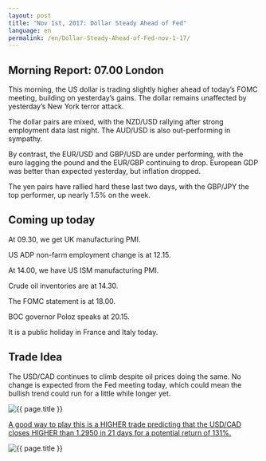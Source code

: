 ```yaml
---
layout: post
title: "Nov 1st, 2017: Dollar Steady Ahead of Fed"
language: en
permalink: /en/Dollar-Steady-Ahead-of-Fed-nov-1-17/
---
```

## Morning Report: 07.00 London

This morning, the US dollar is trading slightly higher ahead of today’s FOMC meeting, building on yesterday’s gains. The dollar remains unaffected by yesterday’s New York terror attack. 

The dollar pairs are mixed, with the NZD/USD rallying after strong employment data last night. The AUD/USD is also out-performing in sympathy. 

By contrast, the EUR/USD and GBP/USD are under performing, with the euro lagging the pound and the EUR/GBP continuing to drop. European GDP was better than expected yesterday, but inflation dropped. 

The yen pairs have rallied hard these last two days, with the GBP/JPY the top performer, up nearly 1.5% on the week. 

## Coming up today 

At 09.30, we get UK manufacturing PMI. 

US ADP non-farm employment change is at 12.15. 

At 14.00, we have US ISM manufacturing PMI. 

Crude oil inventories are at 14.30. 

The FOMC statement is at 18.00. 

BOC governor Poloz speaks at 20.15.

It is a public holiday in France and Italy today. 

## Trade Idea

The USD/CAD continues to climb despite oil prices doing the same. No change is expected from the Fed meeting today, which could mean the bullish trend could run for a little while longer yet. 

<img class="post-image" src="{{ site.url }}/images/nov/2017-11-01_07-09-00.jpg" alt="{{ page.title }}" title="{{ page.title }}">

<a href="%LINK%%?currency=GBP&market=major_pairs&duration_amount=21&duration_units=d&amount=10&amount_type=payout&expiry_type=duration&underlying=frxUSDCAD&formname=higherlower&barrier=1.2950" target="_blank">A good way to play this is a HIGHER trade predicting that the USD/CAD closes HIGHER than 1.2950 in 21 days for a potential return of 131%.</a>

<img class="post-image" src="{{ site.url }}/images/nov/2017-11-01_07-11-41.jpg" alt="{{ page.title }}" title="{{ page.title }}">
